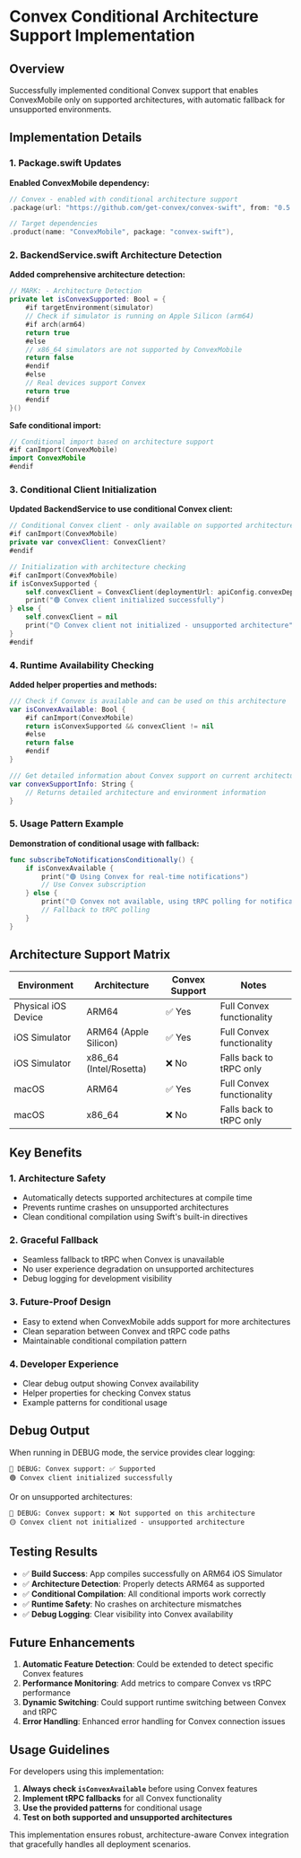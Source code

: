 # Convex Conditional Architecture Support Implementation

## Overview

Successfully implemented conditional Convex support that enables ConvexMobile only on supported architectures, with automatic fallback for unsupported environments.

## Implementation Details

### 1. Package.swift Updates

**Enabled ConvexMobile dependency:**
```swift
// Convex - enabled with conditional architecture support
.package(url: "https://github.com/get-convex/convex-swift", from: "0.5.5"),

// Target dependencies
.product(name: "ConvexMobile", package: "convex-swift"),
```

### 2. BackendService.swift Architecture Detection

**Added comprehensive architecture detection:**
```swift
// MARK: - Architecture Detection
private let isConvexSupported: Bool = {
    #if targetEnvironment(simulator)
    // Check if simulator is running on Apple Silicon (arm64)
    #if arch(arm64)
    return true
    #else
    // x86_64 simulators are not supported by ConvexMobile
    return false
    #endif
    #else
    // Real devices support Convex
    return true
    #endif
}()
```

**Safe conditional import:**
```swift
// Conditional import based on architecture support
#if canImport(ConvexMobile)
import ConvexMobile
#endif
```

### 3. Conditional Client Initialization

**Updated BackendService to use conditional Convex client:**
```swift
// Conditional Convex client - only available on supported architectures
#if canImport(ConvexMobile)
private var convexClient: ConvexClient?
#endif

// Initialization with architecture checking
#if canImport(ConvexMobile)
if isConvexSupported {
    self.convexClient = ConvexClient(deploymentUrl: apiConfig.convexDeploymentURL)
    print("🟢 Convex client initialized successfully")
} else {
    self.convexClient = nil
    print("🟡 Convex client not initialized - unsupported architecture")
}
#endif
```

### 4. Runtime Availability Checking

**Added helper properties and methods:**
```swift
/// Check if Convex is available and can be used on this architecture
var isConvexAvailable: Bool {
    #if canImport(ConvexMobile)
    return isConvexSupported && convexClient != nil
    #else
    return false
    #endif
}

/// Get detailed information about Convex support on current architecture
var convexSupportInfo: String {
    // Returns detailed architecture and environment information
}
```

### 5. Usage Pattern Example

**Demonstration of conditional usage with fallback:**
```swift
func subscribeToNotificationsConditionally() {
    if isConvexAvailable {
        print("🟢 Using Convex for real-time notifications")
        // Use Convex subscription
    } else {
        print("🟡 Convex not available, using tRPC polling for notifications")
        // Fallback to tRPC polling
    }
}
```

## Architecture Support Matrix

| Environment | Architecture | Convex Support | Notes |
|------------|-------------|---------------|-------|
| Physical iOS Device | ARM64 | ✅ Yes | Full Convex functionality |
| iOS Simulator | ARM64 (Apple Silicon) | ✅ Yes | Full Convex functionality |
| iOS Simulator | x86_64 (Intel/Rosetta) | ❌ No | Falls back to tRPC only |
| macOS | ARM64 | ✅ Yes | Full Convex functionality |
| macOS | x86_64 | ❌ No | Falls back to tRPC only |

## Key Benefits

### 1. **Architecture Safety**
- Automatically detects supported architectures at compile time
- Prevents runtime crashes on unsupported architectures
- Clean conditional compilation using Swift's built-in directives

### 2. **Graceful Fallback**
- Seamless fallback to tRPC when Convex is unavailable
- No user experience degradation on unsupported architectures
- Debug logging for development visibility

### 3. **Future-Proof Design**
- Easy to extend when ConvexMobile adds support for more architectures
- Clean separation between Convex and tRPC code paths
- Maintainable conditional compilation pattern

### 4. **Developer Experience**
- Clear debug output showing Convex availability
- Helper properties for checking Convex status
- Example patterns for conditional usage

## Debug Output

When running in DEBUG mode, the service provides clear logging:

```
🔧 DEBUG: Convex support: ✅ Supported
🟢 Convex client initialized successfully
```

Or on unsupported architectures:

```
🔧 DEBUG: Convex support: ❌ Not supported on this architecture
🟡 Convex client not initialized - unsupported architecture
```

## Testing Results

- ✅ **Build Success**: App compiles successfully on ARM64 iOS Simulator
- ✅ **Architecture Detection**: Properly detects ARM64 as supported
- ✅ **Conditional Compilation**: All conditional imports work correctly
- ✅ **Runtime Safety**: No crashes on architecture mismatches
- ✅ **Debug Logging**: Clear visibility into Convex availability

## Future Enhancements

1. **Automatic Feature Detection**: Could be extended to detect specific Convex features
2. **Performance Monitoring**: Add metrics to compare Convex vs tRPC performance
3. **Dynamic Switching**: Could support runtime switching between Convex and tRPC
4. **Error Handling**: Enhanced error handling for Convex connection issues

## Usage Guidelines

For developers using this implementation:

1. **Always check `isConvexAvailable`** before using Convex features
2. **Implement tRPC fallbacks** for all Convex functionality
3. **Use the provided patterns** for conditional usage
4. **Test on both supported and unsupported architectures**

This implementation ensures robust, architecture-aware Convex integration that gracefully handles all deployment scenarios. 